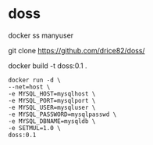 # doss
docker ss manyuser

git clone https://github.com/drice82/doss/

docker build -t doss:0.1 .

    docker run -d \
    --net=host \
    -e MYSQL_HOST=mysqlhost \
    -e MYSQL_PORT=mysqlport \
    -e MYSQL_USER=mysqluser \
    -e MYSQL_PASSWORD=mysqlpasswd \
    -e MYSQL_DBNAME=mysqldb \
    -e SETMUL=1.0 \
    doss:0.1
